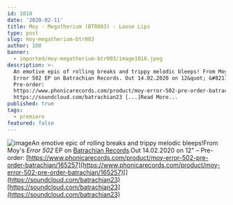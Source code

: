 ```yaml
---
id: 1018
date: '2020-02-11'
title: Moy - Megatherium (BTR003) - Loose Lips
type: post
slug: moy-megatherium-btr003
author: 100
banner:
  - imported/moy-megatherium-btr003/image1018.jpeg
description: >-
  An emotive epic of rolling breaks and trippy melodic bleeps! From Moy&#39;s
  Error 502 EP on Batrachian Records. Out 14.02.2020 on 12&quot; &#8211;
  Pre-order:
  https://www.phonicarecords.com/product/moy-error-502-pre-order-batrachian/165257
  https://soundcloud.com/batrachian23 [...]Read More...
published: true
tags:
  - premiere
featured: false
---
```

![image](../imported/moy-megatherium-btr003/image1018.jpeg)An emotive epic of rolling breaks and trippy melodic bleeps!From Moy's _Error 502_ EP on [Batrachian Records](https://www.discogs.com/label/1537551-Batrachian).Out 14.02.2020 on 12" – Pre-order: [](https://www.phonicarecords.com/product/moy-error-502-pre-order-batrachian/165257)[https://www.phonicarecords.com/product/moy-error-502-pre-order-batrachian/165257](https://www.phonicarecords.com/product/moy-error-502-pre-order-batrachian/165257)[](https://soundcloud.com/batrachian23)[https://soundcloud.com/batrachian23](https://soundcloud.com/batrachian23)